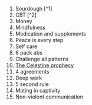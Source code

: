  1. Sourdough [^1] 
 2. CBT [^2]
 3. Money
 4. Mindfulness
 5. Medication and supplements
 6. Peace is every step
 7. Self care
 8. 6 pack abs
 9. Challenge all patterns
 10. [The Celestine prophecy](https://en.wikipedia.org/wiki/The_Celestine_Prophecy)
 11. 4 agreements
 12. Deep work
 13. 5 second rule
 14. Mating in captivity
 15. Non-violent communication


[comment]: # (This actually is the most platform independent comment)


<!--stackedit_data:
eyJkaXNjdXNzaW9ucyI6eyJmRFE5NGtxMUZBaWtFSGx3Ijp7In
N0YXJ0Ijo0LCJlbmQiOjEzLCJ0ZXh0IjoiU291cmRvdWdoIn19
LCJjb21tZW50cyI6eyJxbGNacGhRdnJiV0o5QnVjIjp7ImRpc2
N1c3Npb25JZCI6ImZEUTk0a3ExRkFpa0VIbHciLCJzdWIiOiJn
aDoxMTQzNDQiLCJ0ZXh0IjoiQWRkIGluc3RydWN0aW9ucy4iLC
JjcmVhdGVkIjoxNTQyMDI2NzIyMTIyfX0sImhpc3RvcnkiOlst
MTM1MTgxOTg2NSwxOTU0MzQ4NTQ1LC0yMDkxNzM5ODQxLC0xOT
YwMjUxMzAwLC0xMzMyNjUwNDA0LC02MzQzNDE5NDIsLTE1NTYy
NjI1MDZdfQ==
-->